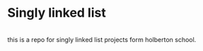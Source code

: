 <h1>Singly linked list</h1>
<br>
this is a repo for singly linked list projects form holberton school.